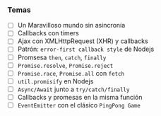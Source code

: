 ### Temas
- [ ] Un Maravilloso mundo sin asincronía
- [ ] Callbacks con timers
- [ ] Ajax con XMLHttpRequest (XHR) y callbacks
- [ ] Patrón: `error-first callback style` de Nodejs
- [ ] Promsesa `then`, `catch`, `finally`
- [ ] `Promise.resolve`, `Promise.reject`
- [ ] `Promise.race`, `Promise.all` con `fetch`
- [ ] `util.promisify` en Nodejs
- [ ] `Async/Await` junto a `try/catch/finally`
- [ ] Callbacks y promesas en la misma función
- [ ] `EventEmitter` con el clásico `PingPong Game`